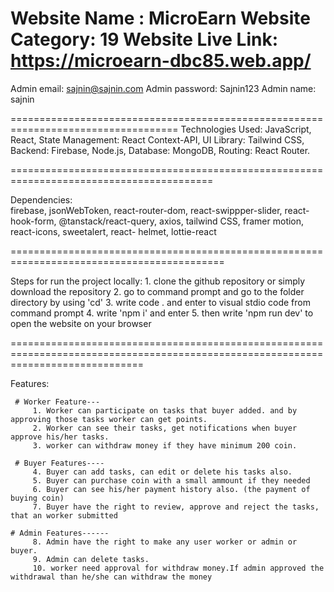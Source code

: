 Website Name : MicroEarn
Website Category: 19
Website Live Link: https://microearn-dbc85.web.app/
===========================================================
Admin email: sajnin@sajnin.com
Admin password: Sajnin123
Admin name: sajnin

===================================================================================
Technologies Used: 
         JavaScript, React,
         State Management: React Context-API,
         UI Library: Tailwind CSS,
         Backend: Firebase, Node.js,
         Database: MongoDB,
         Routing: React Router.

=========================================================================================

Dependencies:  
         firebase, jsonWebToken, react-router-dom, react-swippper-slider, react-hook-form, @tanstack/react-query, axios, tailwind CSS, framer motion, react-icons, sweetalert, react- 
         helmet, lottie-react

===========================================================================================

Steps for run the project locally: 
            1. clone the github repository or simply download the repository
            2. go to command prompt and go to the folder directory by using 'cd'
            3. write code . and enter to visual stdio code from command prompt
            4. write 'npm i' and enter
            5. then write 'npm run dev' to open the website on your browser
            
===================================================================================================================================

Features: 

     # Worker Feature---
         1. Worker can participate on tasks that buyer added. and by approving those tasks worker can get points.
         2. Worker can see their tasks, get notifications when buyer approve his/her tasks.
         3. worker can withdraw money if they have minimum 200 coin.

     # Buyer Features----
         4. Buyer can add tasks, can edit or delete his tasks also.
         5. Buyer can purchase coin with a small ammount if they needed 
         6. Buyer can see his/her payment history also. (the payment of buying coin) 
         7. Buyer have the right to review, approve and reject the tasks, that an worker submitted

    # Admin Features------
         8. Admin have the right to make any user worker or admin or buyer.
         9. Admin can delete tasks.
         10. worker need approval for withdraw money.If admin approved the withdrawal than he/she can withdraw the money  
